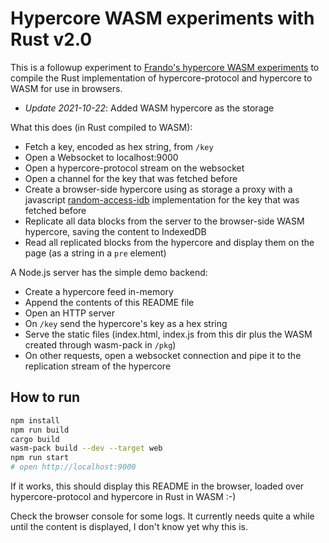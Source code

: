 # Hypercore WASM experiments with Rust v2.0

This is a followup experiment to [Frando's hypercore WASM experiments](https://github.com/Frando/hypercore-wasm-experiments) to compile the Rust implementation of hypercore-protocol and hypercore to WASM for use in browsers.

- *Update 2021-10-22*: Added WASM hypercore as the storage

What this does (in Rust compiled to WASM):

- Fetch a key, encoded as hex string, from `/key`
- Open a Websocket to localhost:9000
- Open a hypercore-protocol stream on the websocket
- Open a channel for the key that was fetched before
- Create a browser-side hypercore using as storage a proxy with a javascript [random-access-idb](https://github.com/random-access-storage/random-access-idb) implementation for the key that was fetched before
- Replicate all data blocks from the server to the browser-side WASM hypercore, saving the content to IndexedDB
- Read all replicated blocks from the hypercore and display them on the page (as a string in a `pre` element)

A Node.js server has the simple demo backend:

- Create a hypercore feed in-memory
- Append the contents of this README file
- Open an HTTP server
- On `/key` send the hypercore's key as a hex string
- Serve the static files (index.html, index.js from this dir plus the WASM created through wasm-pack in `/pkg`)
- On other requests, open a websocket connection and pipe it to the replication stream of the hypercore

## How to run

```bash
npm install
npm run build
cargo build
wasm-pack build --dev --target web
npm run start
# open http://localhost:9000
```

If it works, this should display this README in the browser, loaded over hypercore-protocol and hypercore in Rust in WASM :-)

Check the browser console for some logs. It currently needs quite a while until the content is displayed, I don't know yet why this is. 
